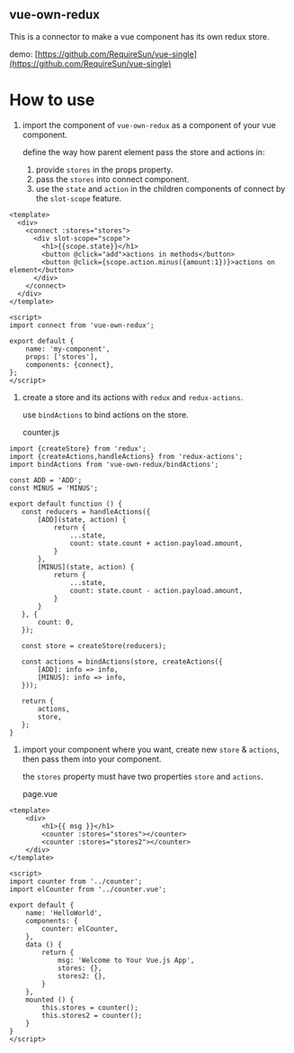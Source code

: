 vue-own-redux
-------------

This is a connector to make a vue component has its own redux store.

demo: [https://github.com/RequireSun/vue-single](https://github.com/RequireSun/vue-single)

# How to use

1. import the component of `vue-own-redux` as a component of your vue component.
   
   define the way how parent element pass the store and actions in:
   
   1. provide `stores` in the props property.
   1. pass the `stores` into connect component.
   1. use the `state` and `action` in the children components of connect by the `slot-scope` feature. 

```
<template>
  <div>
    <connect :stores="stores">
      <div slot-scope="scope">
        <h1>{{scope.state}}</h1>
        <button @click="add">actions in methods</button>
        <button @click={scope.action.minus({amount:1})}>actions on element</button>
      </div>
    </connect>
  </div>
</template>

<script>
import connect from 'vue-own-redux';

export default {
    name: 'my-component',
    props: ['stores'],
    components: {connect},
};
</script>
```

1. create a store and its actions with `redux` and `redux-actions`.

   use `bindActions` to bind actions on the store.

   counter.js
   
```
import {createStore} from 'redux';
import {createActions,handleActions} from 'redux-actions';
import bindActions from 'vue-own-redux/bindActions';

const ADD = 'ADD';
const MINUS = 'MINUS';

export default function () {
   const reducers = handleActions({
       [ADD](state, action) {
           return {
               ...state,
               count: state.count + action.payload.amount,
           }
       },
       [MINUS](state, action) {
           return {
               ...state,
               count: state.count - action.payload.amount,
           }
       }
   }, {
       count: 0,
   });

   const store = createStore(reducers);

   const actions = bindActions(store, createActions({
       [ADD]: info => info,
       [MINUS]: info => info,
   }));

   return {
       actions,
       store,
   };
}
```

1. import your component where you want, create new `store` & `actions`, then pass them into your component.
   
   the `stores` property must have two properties `store` and `actions`.
   
   page.vue

```
<template>
    <div>
        <h1>{{ msg }}</h1>
        <counter :stores="stores"></counter>
        <counter :stores="stores2"></counter>
    </div>
</template>

<script>
import counter from '../counter';
import elCounter from '../counter.vue';

export default {
    name: 'HelloWorld',
    components: {
        counter: elCounter,
    },
    data () {
        return {
            msg: 'Welcome to Your Vue.js App',
            stores: {},
            stores2: {},
        }
    },
    mounted () {
        this.stores = counter();
        this.stores2 = counter();
    }
}
</script>
```
